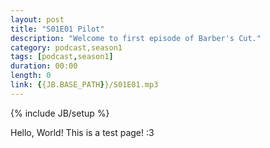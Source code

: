 ```yaml
---
layout: post
title: "S01E01 Pilot"
description: "Welcome to first episode of Barber's Cut."
category: podcast,season1
tags: [podcast,season1]
duration: 00:00
length: 0
link: {{JB.BASE_PATH}}/S01E01.mp3
---
```

{% include JB/setup %}

Hello, World! This is a test page! :3